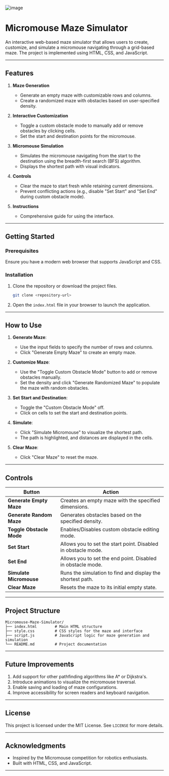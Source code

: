 ![image](https://github.com/user-attachments/assets/2f5e9761-892c-4624-a1e0-a42dcfe5476e)

# Micromouse Maze Simulator

An interactive web-based maze simulator that allows users to create, customize, and simulate a micromouse navigating through a grid-based maze. The project is implemented using HTML, CSS, and JavaScript.

---

## Features

1. **Maze Generation**
   - Generate an empty maze with customizable rows and columns.
   - Create a randomized maze with obstacles based on user-specified density.

2. **Interactive Customization**
   - Toggle a custom obstacle mode to manually add or remove obstacles by clicking cells.
   - Set the start and destination points for the micromouse.

3. **Micromouse Simulation**
   - Simulates the micromouse navigating from the start to the destination using the breadth-first search (BFS) algorithm.
   - Displays the shortest path with visual indicators.

4. **Controls**
   - Clear the maze to start fresh while retaining current dimensions.
   - Prevent conflicting actions (e.g., disable "Set Start" and "Set End" during custom obstacle mode).

5. **Instructions**
   - Comprehensive guide for using the interface.

---

## Getting Started

### Prerequisites
Ensure you have a modern web browser that supports JavaScript and CSS.

### Installation
1. Clone the repository or download the project files.
   ```bash
   git clone <repository-url>
   ```
2. Open the `index.html` file in your browser to launch the application.

---

## How to Use

1. **Generate Maze**:
   - Use the input fields to specify the number of rows and columns.
   - Click "Generate Empty Maze" to create an empty maze.

2. **Customize Maze**:
   - Use the "Toggle Custom Obstacle Mode" button to add or remove obstacles manually.
   - Set the density and click "Generate Randomized Maze" to populate the maze with random obstacles.

3. **Set Start and Destination**:
   - Toggle the "Custom Obstacle Mode" off.
   - Click on cells to set the start and destination points.

4. **Simulate**:
   - Click "Simulate Micromouse" to visualize the shortest path.
   - The path is highlighted, and distances are displayed in the cells.

5. **Clear Maze**:
   - Click "Clear Maze" to reset the maze.

---

## Controls

| Button                  | Action                                                        |
|-------------------------|--------------------------------------------------------------|
| **Generate Empty Maze** | Creates an empty maze with the specified dimensions.         |
| **Generate Random Maze**| Generates obstacles based on the specified density.          |
| **Toggle Obstacle Mode**| Enables/Disables custom obstacle editing mode.               |
| **Set Start**           | Allows you to set the start point. Disabled in obstacle mode.|
| **Set End**             | Allows you to set the end point. Disabled in obstacle mode.  |
| **Simulate Micromouse** | Runs the simulation to find and display the shortest path.   |
| **Clear Maze**          | Resets the maze to its initial empty state.                  |

---

## Project Structure

```
Micromouse-Maze-Simulator/
├── index.html        # Main HTML structure
├── style.css         # CSS styles for the maze and interface
├── script.js         # JavaScript logic for maze generation and simulation
└── README.md         # Project documentation
```

---

## Future Improvements

1. Add support for other pathfinding algorithms like A* or Dijkstra's.
2. Introduce animations to visualize the micromouse traversal.
3. Enable saving and loading of maze configurations.
4. Improve accessibility for screen readers and keyboard navigation.

---

## License

This project is licensed under the MIT License. See `LICENSE` for more details.

---

## Acknowledgments

- Inspired by the Micromouse competition for robotics enthusiasts.
- Built with HTML, CSS, and JavaScript.

---

